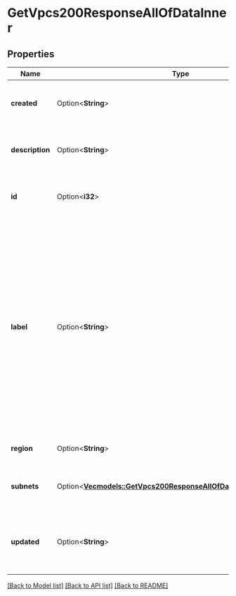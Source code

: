 # GetVpcs200ResponseAllOfDataInner

## Properties

Name | Type | Description | Notes
------------ | ------------- | ------------- | -------------
**created** | Option<**String**> | __Filterable__, __Read-only__ The date-time of VPC creation. | [optional][readonly]
**description** | Option<**String**> | A written description to help distinguish the VPC. | [optional][default to ]
**id** | Option<**i32**> | __Filterable__, __Read-only__ The unique ID of the VPC. | [optional][readonly]
**label** | Option<**String**> | __Filterable__ The VPC's label, for display purposes only.  - Needs to be unique among the Account's VPCs. - Can only contain ASCII letters, numbers, and hyphens (`-`). You can't use two consecutive hyphens (`--`). | [optional]
**region** | Option<**String**> | __Filterable__ The Region for the VPC. | [optional]
**subnets** | Option<[**Vec<models::GetVpcs200ResponseAllOfDataInnerSubnetsInner>**](get_vpcs_200_response_allOf_data_inner_subnets_inner.md)> | A list of subnets associated with the VPC. | [optional]
**updated** | Option<**String**> | __Filterable__, __Read-only__ The date-time of the most recent VPC update. | [optional][readonly]

[[Back to Model list]](../README.md#documentation-for-models) [[Back to API list]](../README.md#documentation-for-api-endpoints) [[Back to README]](../README.md)


